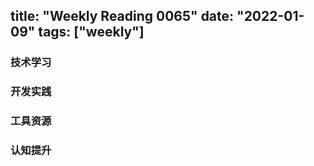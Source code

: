 title: "Weekly Reading 0065"
date: "2022-01-09"
tags: ["weekly"]
---

### 技术学习


### 开发实践


### 工具资源


### 认知提升